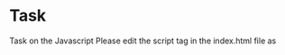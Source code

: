 # Task
Task on the Javascript
Please edit the script tag in the index.html file as 
<script src="Task1.js"></script>
<script src="Task2.js"></script>
<script src="Task3.js"></script>
